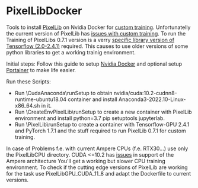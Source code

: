# PixelLibDocker

Tools to install [PixelLib](https://github.com/ayoolaolafenwa/PixelLib) on Nvidia Docker for [custom training](https://github.com/ayoolaolafenwa/PixelLib/blob/master/Tutorials/custom_train.md). Unfortunatelly the current version of PixelLib has [issues with custom training](https://github.com/ayoolaolafenwa/PixelLib#note). To run the Training of PixelLibs 0.7.1 version is a verry [specific library version of Tensorflow (2.0-2.4.1)](https://github.com/ayoolaolafenwa/PixelLib#pixellib-tensorflow-version) required. This causes to use older versions of some python libraries to get a working trainig environment. 

Initial steps:
Follow this guide to setup [Nvidia Docker](https://docs.nvidia.com/datacenter/cloud-native/container-toolkit/install-guide.html#docker)
and optional setup [Portainer](https://docs.portainer.io/start/install/server/docker/linux) to make life easier.

Run these Scripts:
 * Run \CudaAnaconda\runSetup to obtain nvidia/cuda:10.2-cudnn8-runtime-ubuntu18.04 container and install Anaconda3-2022.10-Linux-x86_64.sh in it.
 * Run \CreateEnvPixelLib\runSetup to create a new container with PixelLib environment and install python=3.7 pip setuptools jupyterlab.
 * Run \PixelLib\runSetup to create a container with Tensorflow-GPU 2.4.1 and PyTorch 1.7.1 and the stuff required to run PixelLib 0.7.1 for custom training.
 
In case of Problems f.e. with current Ampere CPUs (f.e. RTX30...) use only the PixelLibCPU directory. CUDA <=10.2 has [issues](https://docs.nvidia.com/cuda/ampere-compatibility-guide/index.html) in support of the Ampere architecture You'll get a working but slower CPU training environment.
To check if the cutting edge versions of PixelLib are working for the task use PixelLibGPU_CUDA_11_8 and adapt the Dockerfile to current versions.
